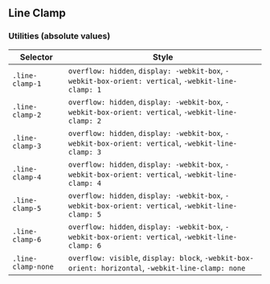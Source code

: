 ## Line Clamp

### Utilities (absolute values)

| Selector           | Style                                                                                               |
| ------------------ | --------------------------------------------------------------------------------------------------- |
| `.line-clamp-1`    | `overflow: hidden`, `display: -webkit-box`, `-webkit-box-orient: vertical`, `-webkit-line-clamp: 1` |
| `.line-clamp-2`    | `overflow: hidden`, `display: -webkit-box`, `-webkit-box-orient: vertical`, `-webkit-line-clamp: 2` |
| `.line-clamp-3`    | `overflow: hidden`, `display: -webkit-box`, `-webkit-box-orient: vertical`, `-webkit-line-clamp: 3` |
| `.line-clamp-4`    | `overflow: hidden`, `display: -webkit-box`, `-webkit-box-orient: vertical`, `-webkit-line-clamp: 4` |
| `.line-clamp-5`    | `overflow: hidden`, `display: -webkit-box`, `-webkit-box-orient: vertical`, `-webkit-line-clamp: 5` |
| `.line-clamp-6`    | `overflow: hidden`, `display: -webkit-box`, `-webkit-box-orient: vertical`, `-webkit-line-clamp: 6` |
| `.line-clamp-none` | `overflow: visible`, `display: block`, `-webkit-box-orient: horizontal`, `-webkit-line-clamp: none` |
